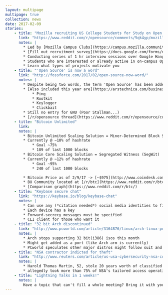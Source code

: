 ```yaml
---
layout: multipage
multipage: true
collection: news
date: 2017-02-09
stories:
    - title: "Mozilla recruiting US College Students for Study on Open Source Campus Clubs"
      link: "https://www.reddit.com/r/opensource/comments/5qk4yp/mozilla_is_recruiting_us_college_students_for_a/"
      notes: |
        * Led by [Mozilla Campus Clubs](https://campus.mozilla.community/) team
        * [Fill out recruitment survey](https://docs.google.com/forms/d/e/1FAIpQLSdKf1Gse32YbC_UCDTWNSxWJd-A9A7XrR-kUNHBhom-W_nV5A/viewform?c=0&w=1&usp=send_form)
        * Conducting series of 1 hr interview sessions over Google Hangouts
        * Students who are interested or already active in on-campus Open Source communities
        * Learn what types of projects motivate you
    - title: "'Open Source' is now a word"
      link: "http://fossforce.com/2017/02/open-source-now-word/"
      notes: |
        * Despite being two words, the term 'Open Source' has been added to the Merriam Webster dictionary
        * [Also included this year are](https://arstechnica.com/business/2017/02/merriam-webster-updates-tech-word-list-and-you-will-believe-which-one-was-added/):
            * Ping
            * Rootkit
            * Keylogger
            * Clickbait
        * Still no entry for GNU (Poor Stallman...)
        * [/r/opensource thread](https://www.reddit.com/r/opensource/comments/5svfhk/open_source_is_now_a_word/)
    - title: "Bitcoin Unlimited"
      link:
      notes: |
        * Bitcoin Unlimited Scaling Solution = Miner-Determined Block Size
        * Currently @ ~10% of hashrate
            * Goal ~75%
            * 189 of last 1000 blocks
        * Bitcoin Core Scaling Solution = Segregated Witness (SegWit)
        * Currently @ ~12% of hashrate
            * Goal ~95%
            * 240 of last 1000 blocks

        * Bitcoin Price as of 2/9/17 -> [~$975](http://www.coindesk.com/price/)
        * BU Community located at [/r/btc](https://www.reddit.com/r/btc/)
        * [Comparison graph](https://www.reddit.com/r/btc/)
    - title: "Keybase secure chat"
      link: "https://keybase.io/blog/keybase-chat"
      notes: |
        * Can use any (*citation needed*) social media identities to find friends
        * Each device has a key
        * Forward-secrecy messages must be specified
        * CLI client for those who want it
    - title: "32 bit Arch discontinued"
      link: "http://www.pcworld.com/article/3164876/linux/arch-linux-pulls-the-plug-on-32-bit.html"
      notes: |
        * Arch stops supporting 32 bit(i386) isos this month
        * Might get added as a port (like Arch arm is currently)
        * PCworld speculates other major distros might follow suit and drop 32 bit support this year
    - title: "NSA contractor indicted for theft"
      link: "http://www.reuters.com/article/us-usa-cybersecurity-nsa-contractor-idUSKBN15N2N4?feedType=RSS&feedName=technologyNews&utm_source=Twitter&utm_medium=Social&utm_campaign=Feed%253A+reuters%252FtechnologyNews+%2528Reuters+Technology+News%2529"
      notes: |
        * Harold Thomas Martin, 52, stole 20 years worth of classified material
        * allegedly took more than 75% of NSA's tailored access operations hacking tools
    - title: "Lightning Talks in 1 weeks!"
      notes: |
        Have a topic that can't fill a whole meeting? Bring it with you February 16th
---
```

